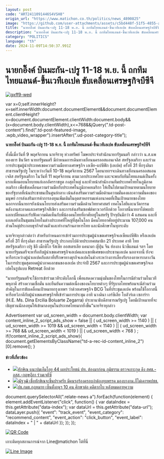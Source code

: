 ```yaml
---
layout: post
code: "ART2411091446S4VSH8"
origin_url: "https://www.matichon.co.th/politics/news_4890825"
image: "https://github.com/user-attachments/assets/c5bd448f-51f5-4855-ab7f-e1d0d9d508b6"
title: "นายกอิ๊งค์ บินมะกัน-เปรู 11-18 พ.ย. นี้ ถกทีมไทยแลนด์-ขึ้นเวทีเอเปค ขับเคลื่อนเศรษฐกิจบีซีจี"
description: "นายกอิ๊งค์ บินมะกัน-เปรู 11-18 พ.ย. นี้ ถกทีมไทยแลนด์-ขึ้นเวทีเอเปค ขับเคลื่อนเศรษฐกิจบีซีจี"
category: "POLITICS"
language: "th"
date: 2024-11-09T14:50:37.991Z
---
```


# นายกอิ๊งค์ บินมะกัน-เปรู 11-18 พ.ย. นี้ ถกทีมไทยแลนด์-ขึ้นเวทีเอเปค ขับเคลื่อนเศรษฐกิจบีซีจี

[![](https://www.matichon.co.th/wp-content/uploads/2024/11/gxff9-wed.jpg "gxff9-wed")](https://www.matichon.co.th/wp-content/uploads/2024/11/gxff9-wed.jpg)

var x=0;self.innerHeight?x=self.innerWidth:document.documentElement&&document.documentElement.clientHeight?x=document.documentElement.clientWidth:document.body&&(x=document.body.clientWidth),x<=768&&jQuery(".td-post-content").find(".td-post-featured-image, .wpb\_video\_wrapper").insertAfter(".ud-post-category-title");

**นายกอิ๊งค์ บินมะกัน-เปรู 11-18 พ.ย. นี้ ถกทีมไทยแลนด์-ขึ้นเวทีเอเปค ขับเคลื่อนเศรษฐกิจบีซีจี**

ทั้งนี้เมื่อวันที่ 9 พฤศจิกายน นายจิรายุ ห่วงทรัพย์ โฆษกประจำสำนักนายกรัฐมนตรี กล่าวว่า น.ส.แพทองธาร ชินวัตร นายกรัฐมนตรี มีกำหนดการเดินทางเยือนนครลอสแอนเจลิส สหรัฐอเมริกา และร่วมการประชุมผู้นำประเทศเขตความร่วมมือทางเศรษฐกิจ เอเซีย-แปซิฟิก (เอเปค) ครั้งที่ 31 ที่กรุงลิมา สาธารณรัฐเปรู ในระหว่างวันที่ 10-18 พฤศจิกายน 2567 โดยนายกฯจะเดินทางเยือนนครลอสแอนเจลิส สหรัฐอเมริกา ในวันที่ 11 พฤศจิกายน ตามเวลาประเทศไทย และจะพบกับทีมไทยแลนด์เป็นครั้งแรกเพื่อมอบนโยบายแก่เอกอัครราชทูต กงสุลใหญ่ และหัวหน้าสำนักงานทีมประเทศไทยในภูมิภาคอเมริกา เพื่อขับเคลื่อนความร่วมมือกับประเทศในภูมิภาคอเมริกา ให้เป็นไปตามเป้าหมายตามนโยบายของรัฐบาลที่เน้นประชาชนเป็นศูนย์กลาง เน้นส่งเสริมความร่วมมือด้านความมั่นคงและความมั่นคงของมนุษย์ การส่งเสริมการค้าการลงทุนเพิ่มเติมในอุตสาหกรรมแห่งอนาคตที่เป็นเป้าหมายของไทย นอกจากนี้นายกฯยังเน้นนโยบายส่งเสริมความร่วมมือด้านวิทยาศาสตร์ เทคโนโลยีและนวัตกรรม พลังงานสะอาดและเศรษฐกิจสีเขียว และการส่งเสริมซอฟต์พาวเวอร์อีกด้วย โอกาสนี้นายกฯได้พบปะแลกเปลี่ยนและรับฟังความคิดเห็นกับพี่น้องคนไทยที่อาศัยอยู่ในสหรัฐ ปัจจุบันมีกว่า 4 แสนคน และที่แอลเอยังเป็นชุมชนไทยในต่างประเทศที่ใหญ่ที่สุดในโลก มีคนไทยอาศัยอยู่ประมาณ 107,000 คน ส่วนใหญ่ประกอบธุรกิจส่วนตัวและทำงานร้านอาหารไทย และนักศึกษาในทุกระดับ

นายจิรายุกล่าวต่อว่า สำหรับกำหนดการเข้าร่วมการประชุมผู้นำเขตเศรษฐกิจเอเซียแปซิฟิก หรือเอเปค ครั้งที่ 31 ที่กรุงลิมา สาธารณรัฐเปรู ประกอบไปด้วยประเทศสมาชิก 21 ประเทศ อาทิ ไทย สหรัฐอเมริกา เปรู ชิลี เม็กซิโก รัสเซีย ออสเตรเลีย แคนาดา ญี่ปุ่น จีน ฮ่องกง นิวซีแลนด์ ฯลฯ โดยนายกรัฐมนตรีจะหารือกับผู้นำเขตเศรษฐกิจเอเปคและแขกพิเศษของประธานเอเปค นอกจากนี้ ยังจะหารือระหว่างผู้นำเอเปคกับสภาที่ปรึกษาทางธุรกิจเอเปคในช่วงระหว่างการเลี้ยงรับรองอาหารกลางวัน ในการประชุมสุดยอดผู้นำภาคเอกชนของเอเปค ประจำปี 2567 และการประชุมผู้นำเขตเศรษฐกิจเอเปคในรูปแบบ Retreat อีกด้วย

“นายกรัฐมนตรีจะใช้การเข้าร่วมเวทีระดับโลกนี้ เพื่อแสดงความมุ่งมั่นของไทยในการมีส่วนร่วมในเวทีพหุภาคี สร้างความเชื่อมั่น และยืนยันความต่อเนื่องของนโยบายต่างๆ ที่รัฐบาลไทยพร้อมจะมีส่วนร่วมสำคัญในการขับเคลื่อนเป้าหมายกรุงเทพฯ ว่าด้วยเศรษฐกิจ BCG ในที่ประชุมเอเปค พร้อมใช้โอกาสนี้ หารือทวิภาคีกับผู้นำเขตเศรษฐกิจที่เข้าร่วมการประชุม อาทิ นางดินา เอร์ซิเลีย โบลัวร์เต เซการ์รา (H.E. Ms. Dina Ercilia Boluarte Zegarra) ประธานาธิบดีสาธารณรัฐเปรู โดยมีเป้าหมายที่จะเชิญชวนนักลงทุนให้เข้ามาลงทุนในประเทศไทยมากยิ่งขึ้น”นายจิรายุกล่าว

Advertisement var ud\_screen\_width = document.body.clientWidth; var content\_inline\_2\_script\_ads\_show = false || ( ud\_screen\_width >= 1140 ) || ( ud\_screen\_width >= 1019 && ud\_screen\_width < 1140 ) || ( ud\_screen\_width >= 768 && ud\_screen\_width < 1019 ) || ( ud\_screen\_width < 768 ) ; if(!content\_inline\_2\_script\_ads\_show){ document.getElementsByClassName("td-a-rec-id-content\_inline\_2")\[0\].remove(); }

#### ข่าวที่เกี่ยวข้อง

*   [![](https://www.matichon.co.th/wp-content/uploads/2024/11/1-129.jpg)ทักษิณ แนะปมเอ็มโอยู 44 ผลประโยชน์ ปท. ต้องมาก่อน ภูมิธรรม ตรวจเกาะกูด ดึง สศช.-อสส.-กฤษฎีกา ร่วมเจทีซี](https://www.matichon.co.th/politics/news_4890816)
*   [![](https://www.matichon.co.th/wp-content/uploads/2024/11/ณัฐวุฒิ5874.jpg)ณัฐวุฒิ เชื่อทักษิณจะขึ้นปราศรัย มีคนรอร้องครอบงำต้องยุบพรรค มองบางกม.ก็ไม่เคารพปชช.](https://www.matichon.co.th/politics/news_4890707)
*   [![](https://www.matichon.co.th/wp-content/uploads/2024/11/106-999.jpg)ปธ.กมธ.กฎหมาย เซ็นตั้งอนุฯ 10 คน ศึกษาต่อ คดีตากใบ หลังหมดอายุความ](https://www.matichon.co.th/politics/news_4890215)

document.querySelectorAll(".relate-news a").forEach(function(element) { element.addEventListener("click", function() { var dataIndex = this.getAttribute("data-index"); var dataUrl = this.getAttribute("data-url"); dataLayer.push({ "event": "track\_event", "event\_category": "recommend\_content", "event\_action": "click\_button", "event\_label": dataIndex + " | " + dataUrl }); }); });

[![QR Code](https://www.matichon.co.th/wp-content/uploads/2023/07/wob1371z.jpg)](https://lin.ee/ht0nDxX)

เกาะติดทุกสถานการณ์จาก Line@matichon ได้ที่นี่

[![Line Image](https://www.matichon.co.th/wp-content/uploads/2023/07/th.png)](https://lin.ee/ht0nDxX)